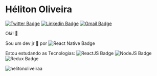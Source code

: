# **Héliton Oliveira** 

[![Twitter Badge](https://img.shields.io/badge/-@helitonoliveir-1ca0f1?style=flat-square&labelColor=1ca0f1&logo=twitter&logoColor=white&link=https://twitter.com/hoss_dev)](https://twitter.com/helitonoliveir) 
[![Linkedin Badge](https://img.shields.io/badge/-Héliton%20Oliveira-blue?style=flat-square&logo=Linkedin&logoColor=white&link=https://www.linkedin.com/in/helitonoliveira)](https://www.linkedin.com/in/helitonoliveira/)
[![Gmail Badge](https://img.shields.io/badge/-heliton.oliveira88@gmail.com-c14438?style=flat-square&logo=Gmail&logoColor=white&link=mailto:heliton.oliveira88@gmail.com)](mailto:heliton.oliveira88@gmail.com)

Olá! 👋 

Sou um dev jr :purple_heart: por ![React Native Badge](https://img.shields.io/badge/Mobile-React%20Native-purple)

Estou estudando as Tecnologias:  ![ReactJS Badge](https://img.shields.io/badge/Web-ReactJS-blue)  ![NodeJS Badge](https://img.shields.io/badge/Backend-Node.js-green) ![Redux Badge](https://img.shields.io/badge/ArquiteturaFlux-Redux-purple)



<p> <img src="https://github-readme-stats.vercel.app/api?username=helitonoliveiraa&show_icons=true" alt="helitonoliveiraa" /> </p>

<!--
**heliton1988/heliton1988** is a ✨ _special_ ✨ repository because its `README.md` (this file) appears on your GitHub profile.

Here are some ideas to get you started:

- 🔭 I’m currently working on ...
- 🌱 I’m currently learning ...
- 👯 I’m looking to collaborate on ...
- 🤔 I’m looking for help with ...
- 💬 Ask me about ...
- 📫 How to reach me: ...
- 😄 Pronouns: ...
- ⚡ Fun fact: ...
-->

